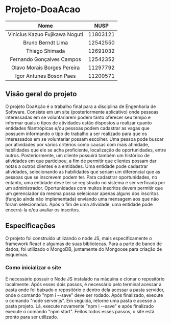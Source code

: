 # Projeto-DoaAcao
 
|             Nome              | NUSP    |
|:-----------------------------:|:-------:|
|Vinicius Kazuo Fujikawa Noguti | 11803121|
|Bruno Berndt Lima              | 12542550|
|Thiago Shimada                 | 12691032|
|Fernando Gonçalves Campos      | 12542352|
|Olavo Morais Borges Pereira    | 11297792|
|Igor Antunes Boson Paes        | 11200571|

## Visão geral do projeto
O projeto DoaAção é o trabalho final para a disciplina de Engenharia de Software. Consiste em um site (posteriormente aplicativo) onde pessoas interessadas em se voluntariarem podem tanto oferecer seu tempo e informar quais o tipos de atividades estão dispostos a realizar quanto entidades filantrópicas e/ou pessoas podem cadastrar as vagas que possuem informando o tipo de trabalho a ser realizado para que os interessados em se voluntariar possam escolher.
Uma pessoa pode buscar por atividades por vários critérios como causas com mais afinidade, habilidades que ele se acha proficiente, localização de oportunidades, entre outros. Posteriormente, um cliente possuirá também um histórico de atividades em que participou, a fim de permitir que clientes possam dar notas a outros clientes e a entidades.
Uma entidade pode cadastrar atividades, selecionando as habilidades que seriam um diferencial que as pessoas que se inscrevem podem ter. Para cadastrar oportunidades, no entanto, uma entidade deve ter se registrado no sistema e ser verficada por um administrador. Oportunidades com muitos inscritos devem permitir que um gerenciador da mesma possa selecionar apenas alguns dos inscritos (função ainda não implementada) enviando uma mensagem aos que não foram selecionados. Após o fim de uma atividade, uma entidade pode encerrá-la e/ou avaliar os inscritos.

## Especificações
O projeto foi construído utilizando o node JS, mais especificamente o framework React e algumas de suas bibliotecas. Para a parte de banco de dados, foi utilizado o MongoDB, juntamente do Mongoose para criação de esquemas.

### Como inicializar o site
É necessário possuir o Node JS instalado na máquina e clonar o repositório localmente. Após esses dois passos, é necessário pelo terminal acessar a pasta onde foi baixado o repositório e dentro dela acessar a pasta servidor, onde o comando "npm i --save" deve ser rodado. Após finalizado, execute o comando "node server.js". Em seguida, retorne uma pasta e acesse a pasta projeto. Lá, execute novamente "npm i --save" e após finalizado execute o comando "npm start". Feitos todos esses passos, o site está pronto para ser utilizado.
